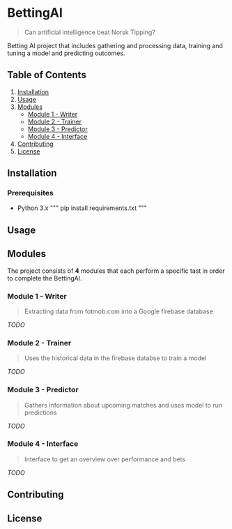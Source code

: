 # BettingAI
> Can artificial intelligence beat Norsk Tipping?

Betting AI project that includes gathering and processing data, training and tuning a model and predicting outcomes.

## Table of Contents
1. [Installation](#installation)
2. [Usage](#usage)
3. [Modules](#modules)
   - [Module 1 - Writer](#module-1---writer)
   - [Module 2 - Trainer](#module-2---trainer)
   - [Module 3 - Predictor](#module-3---predictor)
   - [Module 4 - Interface](#module-4---interface)
4. [Contributing](#contributing)
5. [License](#license)

## Installation

### Prerequisites
- Python 3.x
"""
pip install requirements.txt
"""

## Usage

## Modules
The project consists of **4** modules that each perform a specific tast in order to complete the BettingAI.

### Module 1 - Writer
> Extracting data from fotmob.com into a Google firebase database

*TODO*

### Module 2 - Trainer
> Uses the historical data in the firebase databse to train a model

*TODO*

### Module 3 - Predictor
> Gathers information about upcoming matches and uses model to run predictions

*TODO*

### Module 4 - Interface
> Interface to get an overview over performance and bets

*TODO*

## Contributing

## License





